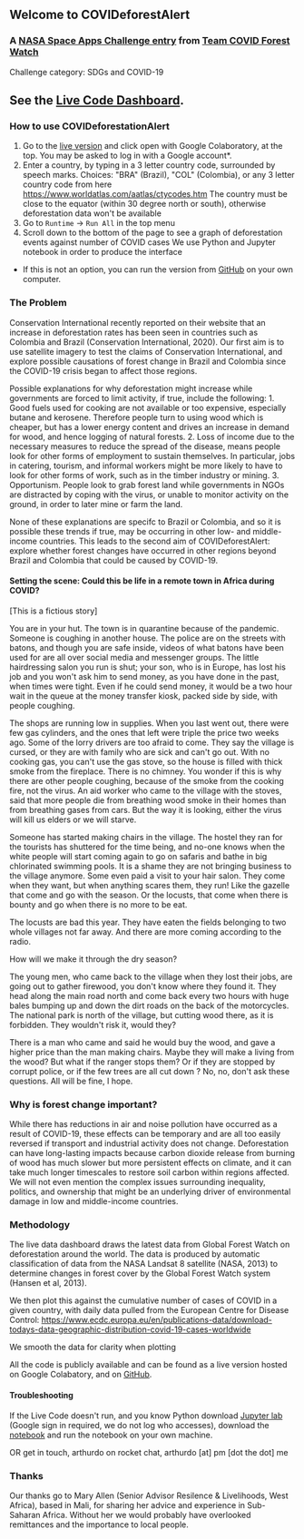## Welcome to __COVIDeforestAlert__
### A [NASA Space Apps Challenge entry](spaceappschallenge.org) from [Team __COVID Forest Watch__](https://covid19.spaceappschallenge.org/challenges/covid-challenges/sdgs-and-covid-19/teams/covid-forest-watch/project)

Challenge category: SDGs and COVID-19

## See the [Live Code Dashboard](https://drive.google.com/file/d/1JsWFrlaSRTpoUcufPCYXxbX_h1pY4aAs/view?usp=sharing). 

### How to use COVIDeforestationAlert
1. Go to the [live version](https://drive.google.com/file/d/1JsWFrlaSRTpoUcufPCYXxbX_h1pY4aAs/view?usp=sharing) and click open with Google Colaboratory, at the top. You may be asked to log in with a Google account*.
2. Enter a country, by typing in a 3 letter country code, surrounded by speech marks. Choices: "BRA" (Brazil), "COL" (Colombia), or any 3 letter country code from here https://www.worldatlas.com/aatlas/ctycodes.htm  The country must be close to the equator (within 30 degree north or south), otherwise deforestation data won't be available
3. Go to ``Runtime`` -> ``Run All`` in the top menu
4. Scroll down to the bottom of the page to see a graph of deforestation events against number of COVID cases
We use Python and Jupyter notebook in order to produce the interface

* If this is not an option, you can run the version from [GitHub](https://github.com/tur-ium/COVIDeforestAlert/) on your own computer.

### The Problem

Conservation International recently reported on their website that an increase in deforestation rates has been seen in countries such as Colombia and Brazil (Conservation International, 2020). Our first aim is to use satellite imagery to test the claims of Conservation International, and explore possible causations of forest change in Brazil and Colombia since the COVID-19 crisis began to affect those regions. 

Possible explanations for why deforestation might increase while governments are forced to limit activity, if true, include the following:
    1. Good fuels used for cooking are not available or too expensive, especially butane and kerosene. Therefore people turn to using wood which is cheaper, but has a lower energy content and drives an increase in demand for wood, and hence logging of natural forests.
    2. Loss of income due to the necessary measures to reduce the spread of the disease, means people look for other forms of employment to sustain themselves. In particular, jobs in catering, tourism, and informal workers might be more likely to have to look for other forms of work, such as in the timber industry or mining.
    3. Opportunism. People look to grab forest land while governments in NGOs are distracted by coping with the virus, or unable to monitor activity on the ground, in order to later mine or farm the land.

None of these explanations are specifc to Brazil or Colombia, and so it is possible these trends if true, may be occurring in other low- and middle- income countries. This leads to the second aim of COVIDeforestAlert: explore whether forest changes have occurred in other regions beyond Brazil and Colombia that could be caused by COVID-19.

#### Setting the scene: Could this be life in a remote town in Africa during COVID? 
[This is a fictious story]

You are in your hut. The town is in quarantine because of the pandemic.  Someone is coughing in another house. The police are on the streets with batons, and though you are safe inside, videos of what batons have been used for are all over social media and messenger groups. The little hairdressing salon you run is shut; your son, who is in Europe,  has lost his job and you won't ask him to send  money, as you have done in the past, when times were tight. Even if he could send money, it would be a two hour wait in the queue at the money transfer kiosk, packed side by side, with people coughing.

The shops are running low in supplies. When you last went out, there were few gas cylinders,  and the ones that left were triple the price two weeks ago. Some of the lorry drivers are too afraid to come. They say the village is cursed, or they are with family who are sick and can't go out. With no cooking gas, you can't use the gas stove, so the house is filled with thick smoke from the fireplace. There is no chimney. You wonder if this is why there are other people coughing, because of the smoke from the cooking fire, not the virus. An aid worker who came to the village with the stoves, said that more people die from breathing wood smoke in their homes than from breathing gases from cars. But the way it is looking, either the virus will kill us elders or we will starve.

Someone has started making chairs in the village. The hostel they ran for the tourists has shuttered for the time being, and no-one knows when the white people will start coming again to go on safaris and bathe in big chlorinated swimming pools. It is a shame they are not bringing business to the village anymore. Some even paid a visit to your hair salon. They come when they want, but when anything scares them, they run! Like the gazelle that come and go with the season. Or the locusts, that come when there is bounty and go when there is no more to be eat.

The locusts are bad this year. They have eaten the fields belonging to two whole villages not far away. And there are more coming according to the radio.

How will we make it through the dry season? 

The young men, who came back to the village when they lost their jobs, are going  out to gather firewood, you don't know where they found it. They head along the main road north and come back every two hours with huge bales bumping up and down the dirt roads on the back of the motorcycles. The national park is north of the village, but cutting wood there, as it is forbidden. They wouldn't risk it, would they? 

There is a man who came and said he would buy the wood, and gave a higher price than the man making chairs. Maybe they will make a living from the wood? But what if the ranger stops them? Or if they are stopped by corrupt police, or if the few trees are all cut down ? No, no, don't ask these questions. All will be fine, I hope.

### Why is forest change important?
While there has reductions in air and noise pollution have occurred as a result of COVID-19, these effects can be temporary and are all too easily reversed if transport and industrial activity does not change. Deforestation can have long-lasting impacts because carbon dioxide release from burning of wood has much slower but more persistent effects on climate, and it can take much longer timescales to restore soil carbon within regions affected. We will not even mention the complex issues surrounding inequality, politics, and ownership that might be an underlying driver of environmental damage in low and middle-income countries.

### Methodology

The live data dashboard draws the latest data from Global Forest Watch on deforestation around the world. The data is produced by automatic classification of data from the NASA Landsat 8 satellite (NASA, 2013) to determine changes in forest cover by the Global Forest Watch system (Hansen et al, 2013).

We then plot this against the cumulative number of cases of COVID in a given country, with daily data pulled from the European Centre for Disease Control: https://www.ecdc.europa.eu/en/publications-data/download-todays-data-geographic-distribution-covid-19-cases-worldwide

We smooth the data for clarity when plotting

All the code is publicly available and can be found as a live version hosted on Google Colabatory, and on [GitHub](https://github.com/tur-ium/COVIDeforestAlert/).


#### Troubleshooting

If the Live Code doesn't run, and you know Python download [Jupyter lab](https://jupyterlab.readthedocs.io/en/stable/getting_started/installation.html) (Google sign in required, we do not log who accesses), download the [notebook](COVIDeforestAlert.ipynb) and run the notebook on your own machine.

OR get in touch, arthurdo on rocket chat, arthurdo [at] pm [dot the dot] me

### Thanks

Our thanks go to Mary Allen (Senior Advisor Resilence & Livelihoods, West Africa), based in Mali, for sharing her advice and experience in Sub-Saharan Africa. Without her we would probably have overlooked remittances and the importance to local people.
